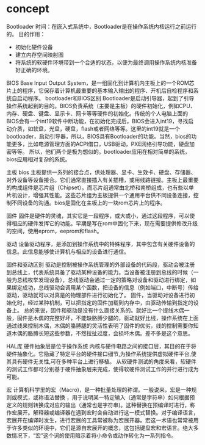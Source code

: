 # concept
Bootloader
时间：在嵌入式系统中，Bootloader是在操作系统内核运行之前运行的。
目的作用：
- 初始化硬件设备
- 建立内存空间映射图
- 将系统的软硬件环境带到一个合适的状态，以便为最终调用操作系统内核准备好正确的环境。

BIOS
Base Input Output System，是一组固化到计算机内主板上的一个ROM芯片上的程序，它保存着计算机最重要的基本输入输出的程序、开机后自检程序和系统自启动程序。
bootloader和BIOS区别 
Bootloader是启动引导器，起到了引导操作系统起到的目的。BIOS负责系统（主要是主板）的硬件初始化，例如CPU、内存、硬盘、键盘、显示卡、网卡等等硬件的初始化。传统的个人电脑上面的BIOS会有一个int19软件中断功能，在初始化完成后，BIOS会进入int19，寻找启动介质，如软盘，光盘，硬盘，flash或者网络等等。这里的int19就是一个bootloader，启动引导器，所以，BIOS具有Bootloader的功能。当然，bios的功能更多，比如电源管理方面的ACPI借口，USB驱动，PXE网络引导功能，硬盘加密等等。
所以，他们两个是极为想似的。bootloader应用在相对简单的系统，bios应用相对复杂的系统。

主板 bios
主板提供一系列的接合点，供处理器、显卡、生效卡、硬盘、存储器、对外设备等设备接合。它们通常直接插入有关插槽，或用线路链接。主板上最重要的构成组件是芯片组（Chipset）。而芯片组通常由北桥和南桥组成，也有些以单片机设计，增强其性能。这些芯片组为主板提供一个通用平台供不同设备连接，控制不同设备的沟通。bios是固化在主板上的一块rom芯片上的程序。

固件
固件是硬件的灵魂，其实它是一段程序，或大或小，通过这段程序，可以使得相应的硬件发挥它的功能。早期是写在rom中固化下来，现在需要提供修改升级的空间，使用eprom，eeprom和flash。

驱动
设备驱动程序，是添加到操作系统中的特殊程序，其中包含有关硬件设备的信息。此信息能够使计算机与相应的设备进行通信。

固件和驱动区别
驱动是控制被操作系统管理的外部设备的代码段，驱动会被注册到总线上，代表系统具备了驱动某种设备的能力。当设备被注册到总线的时候（一般为总线枚举发现设备），总线驱动会通过一定的策略对设备和驱动进行绑定，如果绑定成功，总线驱动会调用某个函数，把设备的信息（例如端口，中断号）传给驱动，驱动就可以对真是的物理部件进行初始化了。
固件，当驱动对设备进行初始化时，经过某种机制，可以把指定的固件加载到内存中，由驱动传输到指定的设备上。
总的来说，固件和驱动是没有什么直接关系的。就好比一个提线木偶一般，固件是木偶的完整好坏，不能缺胳膊少腿的，驱动就好比线，操作系统在上面通过线来控制木偶，木偶的胳膊腿的灵活性表明了固件的优劣，线的控制需要你知道木偶的胳膊长短这些参数，不然拉扯过度，会损坏木偶。差不多是这个意思。

HAL库
硬件抽象层是位于操作系统 内核与硬件电路之间的接口层，其目的在于将硬件抽象化。它隐藏了特定平台的硬件接口细节,为操作系统提供虚拟硬件平台,使其具有硬件无关性,可在多种平台上进行移植。 从软硬件测试的角度来看，软硬件的测试工作都可分别基于硬件抽象层来完成，使得软硬件测试工作的并行进行成为可能。


宏
计算机科学里的宏（Macro)，是一种批量处理的称谓。一般说来，宏是一种规则或模式，或称语法替换 ，用于说明某一特定输入（通常是字符串）如何根据预定义的规则转换成对应的输出（通常也是字符串)。这种替换在预编译时进行，称作宏展开。解释器或编译器在遇到宏时会自动进行这一模式替换。对于编译语言，宏展开在编译时发生，进行宏展的工具常被称为宏展开器。宏这一术语也常常被用于许多类似的环境中，它们是源自宏展开的概念，这包括键盘宏和宏语言。绝大多数情况下，“宏”这个词的使用暗示着将小命令或动作转化为一系列指令。